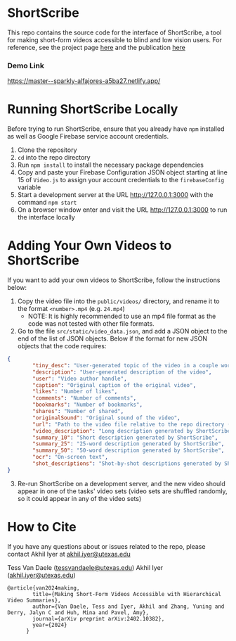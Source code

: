 # ShortScribe

This repo contains the source code for the interface of ShortScribe, a tool for making short-form videos accessible to blind and low vision users. For reference, see the project page [here](https://minahuh.com/ShortScribe/) and the publication [here](https://minahuh.com/ShortScribe/)

### Demo Link

https://master--sparkly-alfajores-a5ba27.netlify.app/

# Running ShortScribe Locally

Before trying to run ShortScribe, ensure that you already have `npm` installed as well as Google Firebase service account credentials. 

1. Clone the repository 
2. `cd` into the repo directory
3. Run `npm install` to install the necessary package dependencies
4. Copy and paste your Firebase Configuration JSON object starting at line 15 of `Video.js` to assign your account credentials to the `firebaseConfig` variable
5. Start a development server at the URL http://127.0.0.1:3000 with the command `npm start`
6. On a browser window enter and visit the URL http://127.0.0.1:3000 to run the interface locally

# Adding Your Own Videos to ShortScribe

If you want to add your own videos to ShortScribe, follow the instructions below:

1. Copy the video file into the `public/videos/` directory, and rename it to the format `<number>.mp4` (e.g. `24.mp4`)
   *  NOTE: It is highly recommended to use an mp4 file format as the code was not tested with other file formats.
2. Go to the file `src/static/video_data.json`, and add a JSON object to the end of the list of JSON objects. Below if the format for new JSON objects that the code requires:
```json
{
        "tiny_desc": "User-generated topic of the video in a couple words",
        "description": "User-generated description of the video",
        "user": "Video author handle",
        "caption": "Original caption of the original video",
        "likes": "Number of likes",
        "comments": "Number of comments",
        "bookmarks": "Number of bookmarks",
        "shares": "Number of shared",
        "originalSound": "Original sound of the video",
        "url": "Path to the video file relative to the repo directory (e.g. videos/00.mp4)",
        "video_description": "Long description generated by ShortScribe with no word limit",
        "summary_10": "Short description generated by ShortScribe",
        "summary_25": "25-word description generated by ShortScribe",
        "summary_50": "50-word description generated by ShortScribe",
        "ocr": "On-screen text",
        "shot_descriptions": "Shot-by-shot descriptions generated by ShortScribe"
}
```
3. Re-run ShortScribe on a development server, and the new video should appear in one of the tasks' video sets (video sets are shuffled randomly, so it could appear in any of the video sets)

# How to Cite

If you have any questions about or issues related to the repo, please contact Akhil Iyer at akhil.iyer@utexas.edu

Tess Van Daele (tessvandaele@utexas.edu)
Akhil Iyer (akhil.iyer@utexas.edu)

```
@article{van2024making,
        title={Making Short-Form Videos Accessible with Hierarchical Video Summaries},
        author={Van Daele, Tess and Iyer, Akhil and Zhang, Yuning and Derry, Jalyn C and Huh, Mina and Pavel, Amy},
        journal={arXiv preprint arXiv:2402.10382},
        year={2024}
      }
```